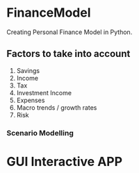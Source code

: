 # FinanceModel
Creating Personal Finance Model in Python. 


## Factors to take into account

1. Savings
2. Income
3. Tax
4. Investment Income 
5. Expenses
6. Macro trends / growth rates
7. Risk 


### Scenario Modelling



# GUI Interactive APP 
